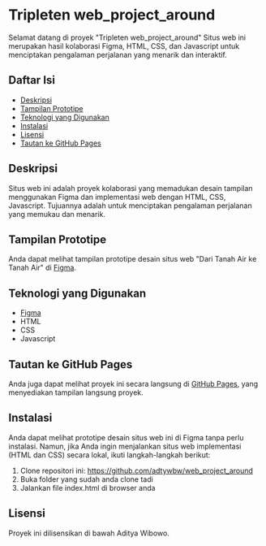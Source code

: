 # Tripleten web_project_around

Selamat datang di proyek "Tripleten web_project_around" Situs web ini merupakan hasil kolaborasi Figma, HTML, CSS, dan Javascript untuk menciptakan pengalaman perjalanan yang menarik dan interaktif.

## Daftar Isi

- [Deskripsi](#deskripsi)
- [Tampilan Prototipe](#tampilan-prototipe)
- [Teknologi yang Digunakan](#teknologi-yang-digunakan)
- [Instalasi](#instalasi)
- [Lisensi](#lisensi)
- [Tautan ke GitHub Pages](#tautan-ke-github-pages)

## Deskripsi

Situs web ini adalah proyek kolaborasi yang memadukan desain tampilan menggunakan Figma dan implementasi web dengan HTML, CSS, Javascript. Tujuannya adalah untuk menciptakan pengalaman perjalanan yang memukau dan menarik.

## Tampilan Prototipe

Anda dapat melihat tampilan prototipe desain situs web "Dari Tanah Air ke Tanah Air" di [Figma](https://www.figma.com/file/89jWb7ipy9wiA4vVDIRKS8/Web_Brief_Sprint_5_ID-%7C-Di-Sekitar-A.S.-%7C-desktop-%2B-mobile?type=design&node-id=0-1&mode=design&t=HLl6AGEVRKhNDO1m-0).

## Teknologi yang Digunakan

- [Figma](https://www.figma.com)
- HTML
- CSS
- Javascript

## Tautan ke GitHub Pages

Anda juga dapat melihat proyek ini secara langsung di [GitHub Pages](https://adtywbw.github.io/web_project_around/), yang menyediakan tampilan langsung proyek.

## Instalasi

Anda dapat melihat prototipe desain situs web ini di Figma tanpa perlu instalasi. Namun, jika Anda ingin menjalankan situs web implementasi (HTML dan CSS) secara lokal, ikuti langkah-langkah berikut:

1. Clone repositori ini: https://github.com/adtywbw/web_project_around
2. Buka folder yang sudah anda clone tadi
3. Jalankan file index.html di browser anda

## Lisensi

Proyek ini dilisensikan di bawah Aditya Wibowo.
